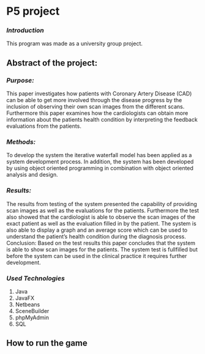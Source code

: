 # P5 project

### **_Introduction_**
This program was made as a university group project.

## Abstract of the project:
### **_Purpose:_**
This paper investigates how patients with
Coronary Artery Disease (CAD) can be able to get
more involved through the disease progress by the
inclusion of observing their own scan images from
the different scans. Furthermore this paper examines
how the cardiologists can obtain more information
about the patients health condition by interpreting
the feedback evaluations from the patients.
### **_Methods:_**
To develop the system the iterative waterfall
model has been applied as a system development
process. In addition, the system has been developed
by using object oriented programming in combination
with object oriented analysis and design.
### **_Results:_**
The results from testing of the system
presented the capability of providing scan images as
well as the evaluations for the patients. Furthermore
the test also showed that the cardiologist is able to
observe the scan images of the exact patient as well
as the evaluation filled in by the patient. The system
is also able to display a graph and an average score
which can be used to understand the patient’s health
condition during the diagnosis process.
Conclusion: Based on the test results this paper
concludes that the system is able to show scan images
for the patients. The system test is fullfilled but
before the system can be used in the clinical practice
it requires further development.

### **_Used Technologies_**
1. Java
2. JavaFX
3. Netbeans
4. SceneBuilder
5. phpMyAdmin
6. SQL
 
## How to run the game
